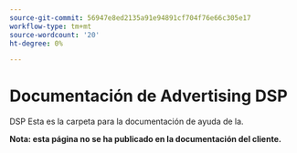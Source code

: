 ```yaml
---
source-git-commit: 56947e8ed2135a91e94891cf704f76e66c305e17
workflow-type: tm+mt
source-wordcount: '20'
ht-degree: 0%

---
```

# Documentación de Advertising DSP

DSP Esta es la carpeta para la documentación de ayuda de la.

**Nota: esta página no se ha publicado en la documentación del cliente.**
